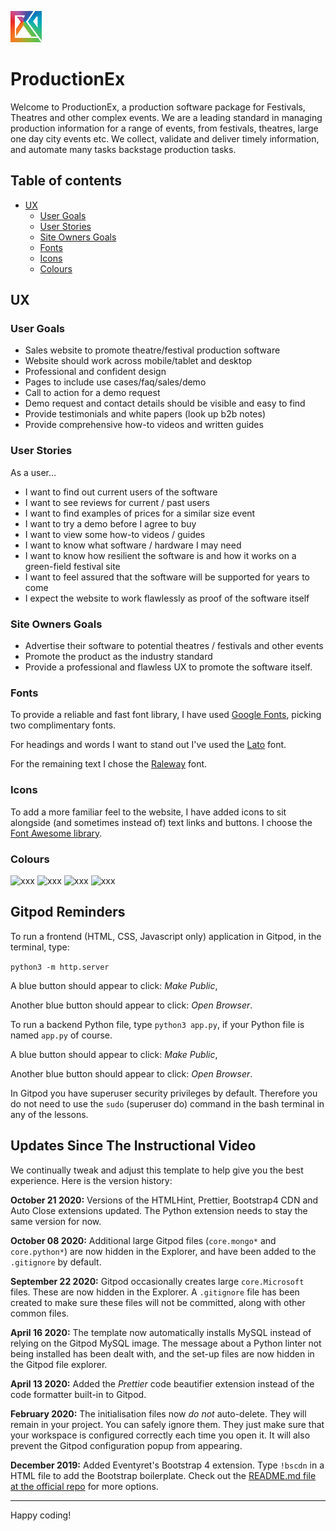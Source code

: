 ![ProductionEx logo](assets/images/productionex-header-logo.png)

# **ProductionEx**

Welcome to ProductionEx, a production software package for Festivals, Theatres and other complex events. We are a leading standard in managing production information for a range of events, from festivals, theatres, large one day city events etc. We collect, validate and deliver timely information, and automate many tasks backstage production tasks.  

<a></a>
## Table of contents 
* [UX](#ux)
    * [User Goals](#user-goals)
    * [User Stories](#user-stories)
    * [Site Owners Goals](#site-owners-goals)
    * [Fonts](#fonts)
    * [Icons](#icons)
    * [Colours](#colours)


## UX

### User Goals
* Sales website to promote theatre/festival production software
* Website should work across mobile/tablet and desktop
* Professional and confident design
* Pages to include use cases/faq/sales/demo
* Call to action for a demo request
* Demo request and contact details should be visible and easy to find
* Provide testimonials and white papers (look up b2b notes)
* Provide comprehensive how-to videos and written guides


### User Stories
As a user…
* I want to find out current users of the software
* I want to see reviews for current / past users
* I want to find examples of prices for a similar size event
* I want to try a demo before I agree to buy
* I want to view some how-to videos  / guides
* I want to know what software / hardware I may need
* I want to know how resilient the software is and how it works on a green-field festival site
* I want to feel assured that the software will be supported for years to come
* I expect the website to work flawlessly as proof of the software itself


### Site Owners Goals
* Advertise their software to potential theatres / festivals and other events
* Promote the product as the industry standard
* Provide a professional and flawless UX to promote the software itself.



### Fonts
To provide a reliable and fast font library, I have used [Google Fonts](https://fonts.google.com/ "Google Fonts"), picking two complimentary fonts.

For headings and words I want to stand out I've used the [Lato](https://fonts.google.com/specimen/Lato?preview.text=ProductionEx&preview.text_type=custom "Google fonts: Lato") font. 

For the remaining text I chose the [Raleway](https://fonts.google.com/specimen/Raleway?preview.text=ProductionEx&preview.text_type=custom "Google fonts: Raleway") font.




### Icons
To add a more familiar feel to the website, I have added icons to sit alongside (and sometimes instead of) text links and buttons. I choose the [Font Awesome library](https://fontawesome.com/ "Font Awesome"). 


### Colours
![xxx](https://via.placeholder.com/100/F9440D/fff?text=F9440D)
![xxx](https://via.placeholder.com/100/d91200/fff?text=d91200)
![xxx](https://via.placeholder.com/100/ff7755/fff?text=ff7755)
![xxx](https://via.placeholder.com/100/f7f6e7/fff?text=f7f6e7)










## Gitpod Reminders

To run a frontend (HTML, CSS, Javascript only) application in Gitpod, in the terminal, type:

`python3 -m http.server`

A blue button should appear to click: *Make Public*,

Another blue button should appear to click: *Open Browser*.

To run a backend Python file, type `python3 app.py`, if your Python file is named `app.py` of course.

A blue button should appear to click: *Make Public*,

Another blue button should appear to click: *Open Browser*.

In Gitpod you have superuser security privileges by default. Therefore you do not need to use the `sudo` (superuser do) command in the bash terminal in any of the lessons.

## Updates Since The Instructional Video

We continually tweak and adjust this template to help give you the best experience. Here is the version history:

**October 21 2020:** Versions of the HTMLHint, Prettier, Bootstrap4 CDN and Auto Close extensions updated. The Python extension needs to stay the same version for now.

**October 08 2020:** Additional large Gitpod files (`core.mongo*` and `core.python*`) are now hidden in the Explorer, and have been added to the `.gitignore` by default.

**September 22 2020:** Gitpod occasionally creates large `core.Microsoft` files. These are now hidden in the Explorer. A `.gitignore` file has been created to make sure these files will not be committed, along with other common files.

**April 16 2020:** The template now automatically installs MySQL instead of relying on the Gitpod MySQL image. The message about a Python linter not being installed has been dealt with, and the set-up files are now hidden in the Gitpod file explorer.

**April 13 2020:** Added the _Prettier_ code beautifier extension instead of the code formatter built-in to Gitpod.

**February 2020:** The initialisation files now _do not_ auto-delete. They will remain in your project. You can safely ignore them. They just make sure that your workspace is configured correctly each time you open it. It will also prevent the Gitpod configuration popup from appearing.

**December 2019:** Added Eventyret's Bootstrap 4 extension. Type `!bscdn` in a HTML file to add the Bootstrap boilerplate. Check out the <a href="https://github.com/Eventyret/vscode-bcdn" target="_blank">README.md file at the official repo</a> for more options.

--------

Happy coding!
